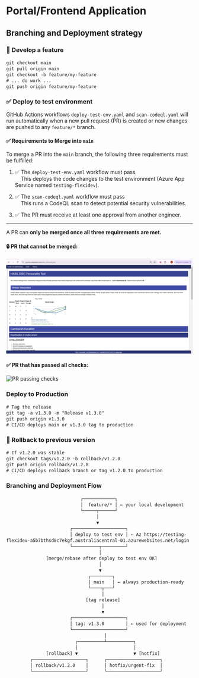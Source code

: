 # Portal/Frontend Application


## Branching and Deployment strategy 

### 🚀 Develop a feature
```
git checkout main
git pull origin main
git checkout -b feature/my-feature
# ... do work ...
git push origin feature/my-feature
```

### ✅ Deploy to test environment
GitHub Actions workflows `deploy-test-env.yaml` and `scan-codeql.yaml` will run automatically when a new pull request (PR) is created or new changes are pushed to any `feature/*` branch.

#### ✅ Requirements to Merge into `main`

To merge a PR into the `main` branch, the following three requirements must be fulfilled:

1. ✅ The `deploy-test-env.yaml` workflow must pass  
   &nbsp;&nbsp;&nbsp;&nbsp;This deploys the code changes to the test environment (Azure App Service named `testing-flexidev`).

2. ✅ The `scan-codeql.yaml` workflow must pass  
   &nbsp;&nbsp;&nbsp;&nbsp;This runs a CodeQL scan to detect potential security vulnerabilities.

3. ✅ The PR must receive at least one approval from another engineer.

---

A PR can **only be merged once all three requirements are met.**

#### 🔒 PR that **cannot** be merged:
![PR failing checks](image2.png)

#### ✅ PR that **has passed** all checks:
![PR passing checks](images/image.png)



### Deploy to Production
```
# Tag the release
git tag -a v1.3.0 -m "Release v1.3.0"
git push origin v1.3.0
# CI/CD deploys main or v1.3.0 tag to production
```

### 🔁 Rollback to previous version
```
# If v1.2.0 was stable
git checkout tags/v1.2.0 -b rollback/v1.2.0
git push origin rollback/v1.2.0
# CI/CD deploys rollback branch or tag v1.2.0 to production
```

### Branching and Deployment Flow
```
                            ┌────────────┐
                            │  feature/* │ ← your local development
                            └─────┬──────┘
                                  │
                                  ▼
                        ┌────────────────────┐
                        │ deploy to test env │ ← Az https://testing-flexidev-a5b7bthsd8c7ekgf.australiacentral-01.azurewebsites.net/login
                        └──────────┬─────────┘
                                   │
               [merge/rebase after deploy to test env OK]
                                   │
                                   ▼
                               ┌────────┐
                               │ main   │ ← always production-ready
                               └────┬───┘
                                    │
                              [tag release]
                                    │
                                    ▼
                        ┌────────────────────┐
                        │ tag: v1.3.0        │ ← used for deployment
                        └────────────────────┘
                                     │
                          ┌──────────┴──────────┐
                          │                     │
               [rollback] ▼                     ▼ [hotfix]
         ┌────────────────────┐      ┌────────────────────┐
         │ rollback/v1.2.0    │      │ hotfix/urgent-fix  │
         └────────────────────┘      └────────────────────┘
```
